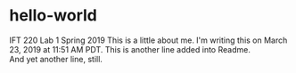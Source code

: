 # hello-world
IFT 220 Lab 1 Spring 2019
This is a little about me.  I'm writing this on March 23, 2019 at 11:51 AM PDT.
This is another line added into Readme.  
And yet another line, still.
